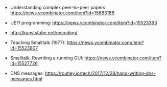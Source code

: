 
* Understanding complex peer-to-peer papers:
  https://news.ycombinator.com/item?id=15883186

* UEFI programming: https://news.ycombinator.com/item?id=15523363
* http://kunststube.net/encoding/
* Teaching Smalltalk (1977): https://news.ycombinator.com/item?id=15523807
* Smalltalk, Rewriting a running GUI: https://news.ycombinator.com/item?id=15527726

* DNS messages:
  https://routley.io/tech/2017/12/28/hand-writing-dns-messages.html
